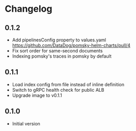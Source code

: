 # Changelog

## 0.1.2

* Add pipelinesConfig property to values.yaml https://github.com/DataDog/pomsky-helm-charts/pull/4
* Fix sort order for same-second documents
* Indexing pomsky's traces in pomsky by default

## 0.1.1

* Load index config from file instead of inline definition
* Switch to gRPC health check for public ALB
* Upgrade image to v0.1.1

## 0.1.0

* Initial version
